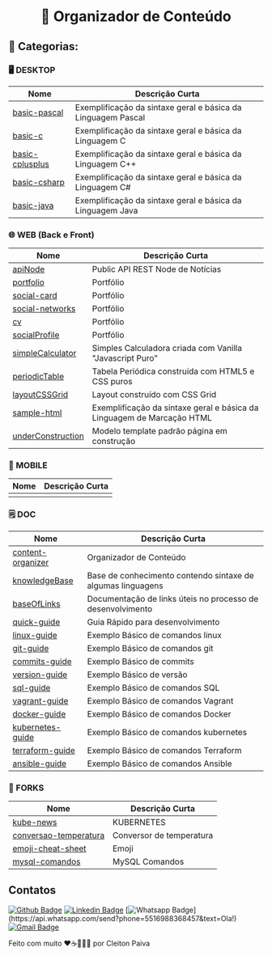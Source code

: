 <h1 align="center"> 🚀 Organizador de Conteúdo </h1>

## 🤖 Categorias:
  
### 🖥️ DESKTOP
  
| Nome                                                                              | Descrição Curta                                            |
| --------------------------------------------------------------------------------- | ---------------------------------------------------------- |
| [basic-pascal](https://github.com/cleibp/basic-pascal)                            | Exemplificação da sintaxe geral e básica da Linguagem Pascal                                                |
| [basic-c](https://github.com/cleibp/basic-c)                                      | Exemplificação da sintaxe geral e básica da Linguagem C                                                |
| [basic-cplusplus](https://github.com/cleibp/basic-cplusplus)                      | Exemplificação da sintaxe geral e básica da Linguagem C++                                                |
| [basic-csharp](https://github.com/cleibp/basic-csharp)                            | Exemplificação da sintaxe geral e básica da Linguagem C#                                                |
| [basic-java](https://github.com/cleibp/basic-java)                                | Exemplificação da sintaxe geral e básica da Linguagem Java                                                |
  
  
  ### 🌐 WEB (Back e Front)
| Nome                                                                              | Descrição Curta                                            |
| --------------------------------------------------------------------------------- | ---------------------------------------------------------- |
| [apiNode](https://github.com/cleibp/apiNode)                                      | Public API REST Node de Notícias                           |
| [portfolio](https://github.com/cleibp/portfolio)                                  | Portfólio                                                  |
| [social-card](https://github.com/cleibp/social-card)                              | Portfólio                                                  |
| [social-networks](https://github.com/cleibp/social-networks)                      | Portfólio                                                  |
| [cv](https://github.com/cleibp/cv)                                                | Portfólio                                                  |
| [socialProfile](https://github.com/cleibp/socialProfile)                          | Portfólio                                                  |
| [simpleCalculator](https://github.com/cleibp/simpleCalculator)                    | Simples Calculadora criada com Vanilla "Javascript Puro"   |
| [periodicTable](https://github.com/cleibp/periodicTable)                          | Tabela Periódica construída com HTML5 e CSS puros          |
| [layoutCSSGrid](https://github.com/cleibp/layoutCSSGrid)                          | Layout construído com CSS Grid                             |
| [sample-html](https://github.com/cleibp/sample-html)                              | Exemplificação da sintaxe geral e básica da Linguagem de Marcação HTML                            |
| [underConstruction](https://github.com/cleibp/underConstruction)                  | Modelo template padrão página em construção                       |


  ### 📱 MOBILE
| Nome                                                                              | Descrição Curta                                            |
| --------------------------------------------------------------------------------- | ---------------------------------------------------------- |
|                                                                                   |                                                            |


  ### 🗒 DOC
| Nome                                                                              | Descrição Curta                                            |
| --------------------------------------------------------------------------------- | ---------------------------------------------------------- |
| [content-organizer](https://github.com/cleibp/content-organizer)                  | Organizador de Conteúdo                                    |
| [knowledgeBase](https://github.com/cleibp/knowledgeBase)                          | Base de conhecimento contendo sintaxe de algumas linguagens|
| [baseOfLinks](https://github.com/cleibp/baseOfLinks)                              | Documentação de links úteis no processo de desenvolvimento |
| [quick-guide](https://github.com/cleibp/quick-guide)                              | Guia Rápido para desenvolvimento                           |
| [linux-guide](https://github.com/cleibp/linux-guide)                              | Exemplo Básico de comandos linux                           |
| [git-guide](https://github.com/cleibp/git-guide)                                  | Exemplo Básico de comandos git                             |
| [commits-guide](https://github.com/cleibp/commits-guide)                          | Exemplo Básico de commits                                  |
| [version-guide](https://github.com/cleibp/version-guide)                          | Exemplo Básico de versão                                   |
| [sql-guide](https://github.com/cleibp/sql-guide)                                  | Exemplo Básico de comandos SQL                             |
| [vagrant-guide](https://github.com/cleibp/vagrant-guide)                          | Exemplo Básico de comandos Vagrant                         |
| [docker-guide](https://github.com/cleibp/docker-guide)                            | Exemplo Básico de comandos Docker                          |
| [kubernetes-guide](https://github.com/cleibp/kubernetes-guide)                    | Exemplo Básico de comandos kubernetes                      |
| [terraform-guide](https://github.com/cleibp/terraform-guide)                      | Exemplo Básico de comandos Terraform                       |
| [ansible-guide](https://github.com/cleibp/ansible-guide)                          | Exemplo Básico de comandos Ansible                         |



  ### 🔧 FORKS
| Nome                                                                              | Descrição Curta                                            |
| --------------------------------------------------------------------------------- | ---------------------------------------------------------- |
| [kube-news](https://github.com/cleibp/kube-news)                                  | KUBERNETES                                                 |
| [conversao-temperatura](https://github.com/cleibp/conversao-temperatura)          | Conversor de temperatura                                   |
| [emoji-cheat-sheet](https://github.com/cleibp/emoji-cheat-sheet)                  | Emoji                                                      |
| [mysql-comandos](https://github.com/cleibp/mysql-comandos)                        | MySQL Comandos                                             |



## Contatos

[![Github Badge](https://img.shields.io/badge/-Github-000?style=flat-square&logo=Github&logoColor=white&link=https://github.com/cleibp)](https://github.com/cleibp)
[![Linkedin Badge](https://img.shields.io/badge/-LinkedIn-blue?style=flat-square&logo=Linkedin&logoColor=white&link=https://www.linkedin.com/in/cleitonpaiva/)](https://www.linkedin.com/in/cleitonpaiva/)
[![Whatsapp Badge](https://img.shields.io/badge/-Whatsapp-4CA143?style=flat-square&labelColor=4CA143&logo=whatsapp&logoColor=white&link=https://api.whatsapp.com/send?phone=5516988368457&text=Ola!)](https://api.whatsapp.com/send?phone=5516988368457&text=Ola!)
[![Gmail Badge](https://img.shields.io/badge/-Gmail-c14438?style=flat-square&logo=Gmail&logoColor=white&link=mailto:cleibp@gmail.com)](mailto:cleibp@gmail.com)

Feito com muito ❤️☕👨🏻‍💻 por Cleiton Paiva
